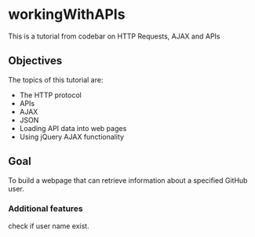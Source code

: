 # workingWithAPIs
This is a tutorial from codebar  on HTTP Requests, AJAX and APIs

## Objectives
The topics of this tutorial are: 

- The HTTP protocol
- APIs
- AJAX
- JSON
- Loading API data into web pages
- Using jQuery AJAX functionality

## Goal
To build a webpage that can retrieve information about a specified GitHub user.

### Additional features 
check if user name exist. 

